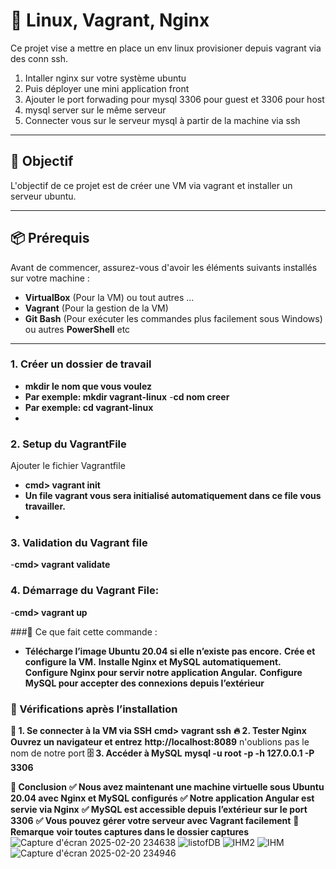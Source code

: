 # 🚀 Linux, Vagrant, Nginx

Ce projet vise a mettre en place un env linux provisioner depuis vagrant via des conn ssh.
1. Intaller nginx sur votre système ubuntu
2. Puis déployer une mini application front
3. Ajouter le port forwading pour mysql 3306 pour guest et 3306 pour host 
3. mysql server sur le même serveur
4. Connecter vous sur le serveur mysql à partir de la machine via ssh

---


## 🎯 Objectif
L'objectif de ce projet est de créer une VM via vagrant et installer un serveur ubuntu.

---

## 📦 Prérequis
Avant de commencer, assurez-vous d'avoir les éléments suivants installés sur votre machine :

- **VirtualBox** (Pour la VM) ou tout autres ... 
- **Vagrant** (Pour la gestion de la VM)
- **Git Bash** (Pour exécuter les commandes plus facilement sous Windows) ou autres **PowerShell** etc

---


### 1. Créer un dossier de travail
- **mkdir le nom que vous  voulez**
- **Par exemple: mkdir vagrant-linux**
-**cd nom creer**
- **Par exemple: cd vagrant-linux**
- 
 ### 2. Setup du VagrantFile 
 Ajouter le fichier Vagrantfile
- **cmd> vagrant init**
- **Un file vagrant vous sera initialisé automatiquement dans ce file vous travailler.**
- 
### 3. Validation du Vagrant file
-**cmd> vagrant validate**

### 4. Démarrage du Vagrant File:
-**cmd> vagrant up**

###📌 Ce que fait cette commande :
- **Télécharge l’image Ubuntu 20.04 si elle n’existe pas encore.**
**Crée et configure la VM.**
**Installe Nginx et MySQL automatiquement.**
**Configure Nginx pour servir notre application Angular.**
**Configure MySQL pour accepter des connexions depuis l’extérieur**

### 🎯 Vérifications après l’installation
**🔗 1. Se connecter à la VM via SSH**
**cmd> vagrant ssh**
**🔥 2. Tester Nginx**
**Ouvrez un navigateur et entrez** 
**http://localhost:8089** n'oublions pas le nom de notre port 
**🗄 3. Accéder à MySQL**
**mysql -u root -p -h 127.0.0.1 -P 3306**

**📌 Conclusion**
**✅ Nous avez maintenant une machine virtuelle sous Ubuntu 20.04 avec Nginx et MySQL configurés**
**✅ Notre application Angular est servie via Nginx**
**✅ MySQL est accessible depuis l’extérieur sur le port 3306**
**✅ Vous pouvez gérer votre serveur avec Vagrant facilement**
**📝 Remarque**
**voir toutes captures dans le dossier captures**
![Capture d'écran 2025-02-20 234638](https://github.com/user-attachments/assets/bd5be247-a8e6-4dc5-95df-076be37b3c47)
![listofDB](https://github.com/user-attachments/assets/c212cfb9-2820-408c-866e-969fc8c17c2f)
![IHM2](https://github.com/user-attachments/assets/65c47be6-7000-484b-ad8d-a6d0ce26892e)
![IHM](https://github.com/user-attachments/assets/c450aa7e-f2b4-4629-8559-783d25e8c97a)
![Capture d'écran 2025-02-20 234946](https://github.com/user-attachments/assets/7b3c8848-ab14-4058-a08d-3e35c1222e13)

